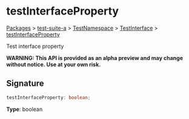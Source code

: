 # testInterfaceProperty

[Packages](/) > [test-suite-a](/test-suite-a/) > [TestNamespace](/test-suite-a/testnamespace-namespace/) > [TestInterface](/test-suite-a/testnamespace-namespace/testinterface-interface/) > [testInterfaceProperty](/test-suite-a/testnamespace-namespace/testinterface-interface/testinterfaceproperty-propertysignature)

Test interface property

**WARNING: This API is provided as an alpha preview and may change without notice. Use at your own risk.**

<h2 id="testinterfaceproperty-signature">Signature</h2>

```typescript
testInterfaceProperty: boolean;
```

**Type**: boolean

